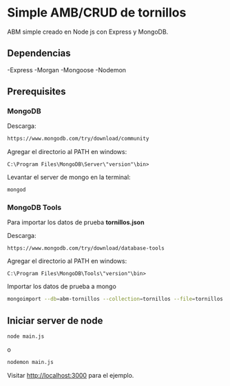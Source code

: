 # Simple AMB/CRUD de tornillos

ABM simple creado en Node js con Express y MongoDB. 

## Dependencias

-Express
-Morgan
-Mongoose
-Nodemon


## Prerequisites

### MongoDB

Descarga:
```bash
https://www.mongodb.com/try/download/community
```

Agregar el directorio al PATH en windows:

`C:\Program Files\MongoDB\Server\"version"\bin>`

Levantar el server de mongo en la terminal:
```bash
mongod
```

### MongoDB Tools

Para importar los datos de prueba **tornillos.json**

Descarga:

`https://www.mongodb.com/try/download/database-tools`

Agregar el directorio al PATH en windows:

`C:\Program Files\MongoDB\Tools\"version"\bin>`


Importar los datos de prueba a mongo
```bash
mongoimport --db=abm-tornillos --collection=tornillos --file=tornillos.json
```

## Iniciar server de node

```bash
node main.js
```
o
```bash
nodemon main.js
```

Visitar [http://localhost:3000](http://localhost:3000) para el ejemplo.
